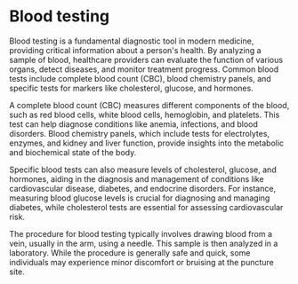 <!--
source: GPT-4o
sibs: blood-testing, saliva-testing, urine-testing
tags: tests
-->

# Blood testing

Blood testing is a fundamental diagnostic tool in modern medicine, providing critical information about a person's health. By analyzing a sample of blood, healthcare providers can evaluate the function of various organs, detect diseases, and monitor treatment progress. Common blood tests include complete blood count (CBC), blood chemistry panels, and specific tests for markers like cholesterol, glucose, and hormones.

A complete blood count (CBC) measures different components of the blood, such as red blood cells, white blood cells, hemoglobin, and platelets. This test can help diagnose conditions like anemia, infections, and blood disorders. Blood chemistry panels, which include tests for electrolytes, enzymes, and kidney and liver function, provide insights into the metabolic and biochemical state of the body.

Specific blood tests can also measure levels of cholesterol, glucose, and hormones, aiding in the diagnosis and management of conditions like cardiovascular disease, diabetes, and endocrine disorders. For instance, measuring blood glucose levels is crucial for diagnosing and managing diabetes, while cholesterol tests are essential for assessing cardiovascular risk.

The procedure for blood testing typically involves drawing blood from a vein, usually in the arm, using a needle. This sample is then analyzed in a laboratory. While the procedure is generally safe and quick, some individuals may experience minor discomfort or bruising at the puncture site.
